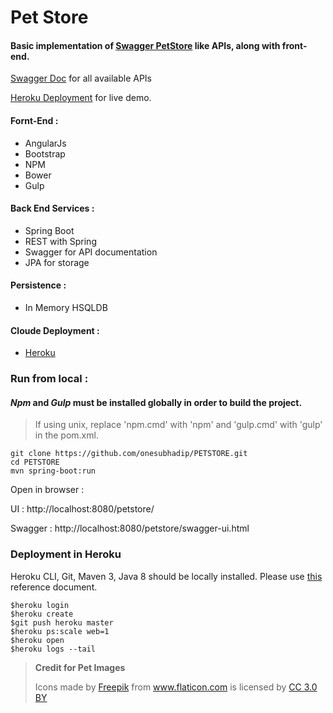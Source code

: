 # Pet Store
#### Basic implementation of [Swagger PetStore](http://petstore.swagger.io/) like APIs, along with front-end. 

[Swagger Doc](http://petstore-subhadip.herokuapp.com/petstore/swagger-ui.html#/Pet_resources) for all available APIs

[Heroku Deployment](http://petstore-subhadip.herokuapp.com/petstore/) for live demo. 

#### Fornt-End : 
- AngularJs
- Bootstrap
- NPM
- Bower
- Gulp

#### Back End Services :
- Spring Boot
- REST with Spring
- Swagger for API documentation
- JPA for storage

#### Persistence :
- In Memory HSQLDB

#### Cloude Deployment :
- [Heroku](https://www.heroku.com)


### Run from local :

#### *Npm* and *Gulp* must be installed globally in order to build the project.
> If using unix, replace 'npm.cmd' with 'npm' and 'gulp.cmd' with 'gulp' in the pom.xml. 

```
git clone https://github.com/onesubhadip/PETSTORE.git
cd PETSTORE
mvn spring-boot:run
```

Open in browser : 

UI : http://localhost:8080/petstore/

Swagger : http://localhost:8080/petstore/swagger-ui.html


### Deployment in Heroku
Heroku CLI, Git, Maven 3, Java 8 should be locally installed. 
Please use [this](https://devcenter.heroku.com/articles/getting-started-with-java#introduction) reference document.
```
$heroku login
$heroku create
$git push heroku master
$heroku ps:scale web=1
$heroku open
$heroku logs --tail
```

>**Credit for Pet Images**
><div>Icons made by <a href="http://www.freepik.com" title="Freepik">Freepik</a> from <a href="http://www.flaticon.com" title="Flaticon">www.flaticon.com</a> is licensed by <a href="http://creativecommons.org/licenses/by/3.0/" title="Creative Commons BY 3.0" target="_blank">CC 3.0 BY</a></div>
